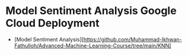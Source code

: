 # Model Sentiment Analysis Google Cloud Deployment

- [Model Sentiment Analysis][https://github.com/Muhammad-Ikhwan-Fathulloh/Advanced-Machine-Learning-Course/tree/main/KNN]